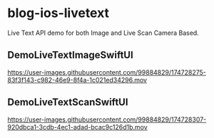 # blog-ios-livetext
Live Text API demo for both Image and Live Scan Camera Based.

## DemoLiveTextImageSwiftUI
https://user-images.githubusercontent.com/99884829/174728275-83f3f143-c982-46e9-8f4a-1c021ed34296.mov

## DemoLiveTextScanSwiftUI
https://user-images.githubusercontent.com/99884829/174728307-920dbca1-3cdb-4ec1-adad-bcac9c126d1b.mov



